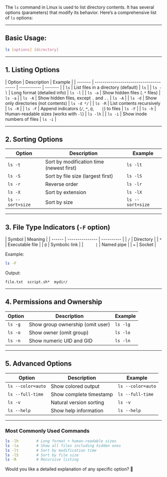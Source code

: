 The `ls` command in Linux is used to list directory contents. It has several options (parameters) that modify its behavior. Here’s a comprehensive list of `ls` options:

---

## **Basic Usage:**

```bash
ls [options] [directory]
```

---

## **1. Listing Options**

| Option  | Description                            | Example     |
| ------- | -------------------------------------- | ----------- | ------- |
| `ls`    | List files in a directory (default)    | `ls`        |
| `ls -l` | Long format (detailed info)            | `ls -l`     |
| `ls -a` | Show hidden files (`.*` files)         | `ls -a`     |
| `ls -A` | Show hidden files, except `.` and `..` | `ls -A`     |
| `ls -d` | Show only directories (not contents)   | `ls -d */`  |
| `ls -R` | List contents recursively              | `ls -R`     |
| `ls -F` | Append indicators (`/`, `*`, `@`, `    | `) to files | `ls -F` |
| `ls -h` | Human-readable sizes (works with `-l`) | `ls -lh`    |
| `ls -i` | Show inode numbers of files            | `ls -i`     |

---

## **2. Sorting Options**

| Option           | Description                              | Example          |
| ---------------- | ---------------------------------------- | ---------------- |
| `ls -t`          | Sort by modification time (newest first) | `ls -lt`         |
| `ls -S`          | Sort by file size (largest first)        | `ls -lS`         |
| `ls -r`          | Reverse order                            | `ls -lr`         |
| `ls -X`          | Sort by extension                        | `ls -lX`         |
| `ls --sort=size` | Sort by size                             | `ls --sort=size` |

---

## **3. File Type Indicators (`-F` option)**

| Symbol | Meaning         |
| ------ | --------------- | ---------- |
| `/`    | Directory       |
| `*`    | Executable file |
| `@`    | Symbolic link   |
| `      | `               | Named pipe |
| `=`    | Socket          |

Example:

```bash
ls -F
```

Output:

```
file.txt  script.sh*  mydir/
```

---

## **4. Permissions and Ownership**

| Option  | Description                      | Example  |
| ------- | -------------------------------- | -------- |
| `ls -g` | Show group ownership (omit user) | `ls -lg` |
| `ls -o` | Show owner (omit group)          | `ls -lo` |
| `ls -n` | Show numeric UID and GID         | `ls -ln` |

---

## **5. Advanced Options**

| Option            | Description             | Example           |
| ----------------- | ----------------------- | ----------------- |
| `ls --color=auto` | Show colored output     | `ls --color=auto` |
| `ls --full-time`  | Show complete timestamp | `ls --full-time`  |
| `ls -v`           | Natural version sorting | `ls -v`           |
| `ls --help`       | Show help information   | `ls --help`       |

---

### **Most Commonly Used Commands**

```bash
ls -lh        # Long format + human-readable sizes
ls -la        # Show all files including hidden ones
ls -lt        # Sort by modification time
ls -lS        # Sort by file size
ls -R         # Recursive listing
```

Would you like a detailed explanation of any specific option? 🚀
